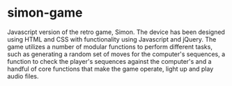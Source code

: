 # simon-game

Javascript version of the retro game, Simon. The device has been designed using HTML and CSS with functionality using Javascript and jQuery. The game utilizes a number of modular functions to perform different tasks, such as generating a random set of moves for the computer's sequences, a function to check the player's sequences against the computer's and a handful of core functions that make the game operate, light up and play audio files.
